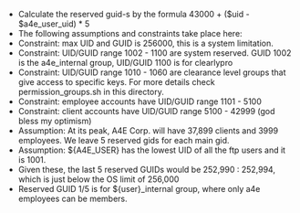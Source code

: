 * Calculate the reserved guid-s by the formula 43000 + ($uid - $a4e_user_uid) * 5
* The following assumptions and constraints take place here:
* Constraint: max UID and GUID is 256000, this is a system limitation.
* Constraint: UID/GUID range 1002 - 1100 are system reserved. GUID 1002 is the a4e_internal group, UID/GUID 1100 is for clearlypro
* Constraint: UID/GUID range 1010 - 1060 are clearance level groups that give access to specific keys. For more details check permission_groups.sh in this directory.
* Constraint: employee accounts have UID/GUID range 1101 - 5100
* Constraint: client   accounts have UID/GUID range 5100 - 42999 (god bless my optimism)
* Assumption: At its peak, A4E Corp. will have 37,899 clients and 3999 employees. We leave 5 reserved gids for each main gid.
* Assumption: ${A4E_USER} has the lowest UID of all the ftp users and it is 1001.
* Given these, the last 5 reserved GUIDs would be 252,990 : 252,994, which is just below the OS limit of 256,000
* Reserved GUID 1/5 is for ${user}_internal group, where only a4e employees can be members.

